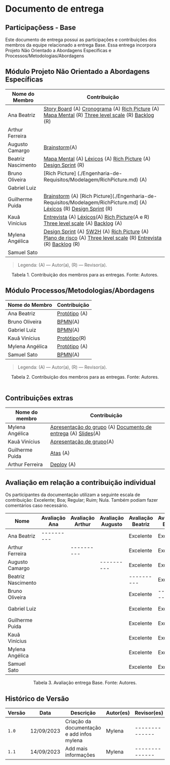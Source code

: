 # Documento de entrega
## Participaçõess - Base

Este documento de entrega possui as participações e contribuiçôes dos membros da equipe relacionado a entrega Base.
Essa entrega incorpora Projeto Não Orientado a Abordagens Específicas e Processos/Metodologias/Abordagens

## Módulo Projeto Não Orientado a Abordagens Específicas

| Nome do Membro     | Contribuição                                                                                                                                                                                  |
|--------------------|-----------------------------------------------------------------------------------------------------------------------------------------------------------------------------------------------|
| Ana Beatriz        | [Story Board](add) (A) [Cronograma](add) (A) [Rich Picture](add) (A) [Mapa Mental](add) (R) [Three level scale](Adicionar) (R) [Backlog](Adicionar) (R)|     
| Arthur Ferreira    |                                                                                                                    |     
| Augusto Camargo    |    [Brainstorm]()(A)                                                                                                                                      |   
| Beatriz Nascimento |  [Mapa Mental](Adicionar) (A) [Léxicos](Adicionar) (A)  [Rich Picture](Adicionar) (A) [Design Sprint](Adicionar) (R)  |     
| Bruno Oliveira     |  [Rich Picture] (./Engenharia-de-Requisitos/Modelagem/RichPicture.md) (A)                                                      |     
| Gabriel Luiz       |                                                                                                                            |     
| Guilherme Puida    | [Brainstorm](./Engenharia-de-Requisitos/Elicitação/Brainstorm.md) (A) [Rich Picture](./Engenharia-de-Requisitos/Modelagem/RichPicture.md] (A) [Léxicos](./Engenharia-de-Requisitos/Modelagem/Léxicos.md) (R) [Design Sprint](Adicionar) (R) |
| Kauã Vinícius      |  [Entrevista](./Engenharia-de-Requisitos/Elicitação/Entrevista.md) (A) [Léxicos](./Engenharia-de-Requisitos/Modelagem/Léxicos.md)(A)  [Rich Picture](Adicionar)(A e R) [Three level scale](Adicionar) (A) [Backlog](Adicionar) (A)  |     
| Mylena Angélica    | [Design Sprint](2.0.Design_Sprint.md) (A) [5W2H](./Engenharia-de-Requisitos/Elicitação/5W2H.md) (A) [Rich Picture](Adicionar) (A)  [Plano de risco](Adicionar) (A) [Three level scale](Adicionar) (R) [Entrevista](Adicionar) (R) [Backlog](Adicionar) (R)|     
| Samuel Sato        | |     

> Legenda: (A) — Autor(a), (R) — Revisor(a).

<div style="text-align: center"> Tabela 1. Contribuição dos membros para as entregas. Fonte: Autores.</div>

## Módulo Processos/Metodologias/Abordagens

| Nome do Membro     | Contribuição                                                                                                                                                                                  |
|--------------------|-----------------------------------------------------------------------------------------------------------------------------------------------------------------------------------------------|
| Ana Beatriz        | [Protótipo](adicionar) (A) |          
| Bruno Oliveira     | [BPMN](adicionar)(A)                                                       |     
| Gabriel Luiz       | [BPMN](adicionar)(A)                                                                                                                    |    
| Kauã Vinícius      |  [Protótipo](adicionar)(R)                                                                                                                   
| Mylena Angélica    | [Protótipo](adicionar) (A) |     
| Samuel Sato        | [BPMN](adicionar)(A) |  
> Legenda: (A) — Autor(a), (R) — Revisor(a).

<div style="text-align: center"> Tabela 2. Contribuição dos membros para as entregas. Fonte: Autores.</div>

<br>

## Contribuições extras

| Nome do membro | Contribuição |
|----------------|--------------|
| Mylena Angélica | [Apresentação do grupo](adicionar) (A) [Documento de entrega](adicionar) (A) [Slides](ApresentacaoDeGrupo.md)(A) |
| Kauã Vinícius | [Apresentação de grupo](ApresentacaoDeGrupo.md)(A) | 
| Guilherme Puida | [Atas](adicionar) (A) |
| Arthur Ferreira | [Deploy](adicionar) (A) |


## Avaliação em relação a contribuição individual
Os participantes da documentação utilizam a seguinte escala de contribuição: Excelente; Boa; Regular; Ruim; Nula. 
Também podiam fazer comentários caso necessário.

|         Nome       | Avaliação Ana | Avaliação Arthur | Avaliação Augusto | Avaliação Beatriz | Avaliação Bruno | Avaliação Gabriel | Avaliação Guilherme | Avaliação Kauã | Avaliação Mylena | Avaliação Samuel | 
|--------------------|---------------|------------------|-------------------|-------------------|-----------------|-------------------|---------------------|----------------|------------------|------------------|
| Ana Beatriz        |----------     |                  |                   |Excelente          | Excelente                |                   | Excelente           |  Excelente              | Excelente        |                  |
| Arthur Ferreira    |               |----------        |                   |Excelente          | Excelente                |                   | Excelente           |   Excelente             |  Excelente       |                  |
| Augusto Camargo    |               |                  |----------         |Excelente          | Excelente                |                   | Excelente           |   Excelente             |  Excelente       |                  |
| Beatriz Nascimento |               |                  |                   |----------         | Excelente                |                   | Excelente           |    Excelente            | Excelente        |                  |
| Bruno Oliveira     |               |                  |                   |Excelente          |----------       |                   | Excelente           |   Excelente             |  Excelente       |                  |
| Gabriel Luiz       |               |                  |                   |Excelente          | Excelente                |----------         | Excelente           |  Excelente              |  Excelente       |                  |
| Guilherme Puida    |               |                  |                   |Excelente          | Excelente                |                   |----------           |  Excelente              | Excelente        |                  |
| Kauã Vinícius      |               |                  |                   |Excelente          | Excelente                |                   | Excelente           |----------      | Excelente        |                  |
| Mylena Angélica    |               |                  |                   |Excelente          | Excelente                |                   | Excelente           |  Excelente              |----------        |                  |
| Samuel Sato        |               |                  |                   |Excelente          | Excelente                |                   | Excelente          |  Excelente              | Excelente        |----------        |                                                                                                                                                        ||

<div style="text-align: center"> Tabela 3. Avaliação entrega Base. Fonte: Autores.</div>


## Histórico de Versão

| Versão | Data       | Descrição | Autor(es)        | Revisor(es)    |
|--------|------------|-----------|------------------|----------------|
| `1.0`  | 12/09/2023 | Criação da documentação e add infos mylena| Mylena           | -------------- |
| `1.1`  | 14/09/2023 | Add mais informações | Mylena           | -------------- |
